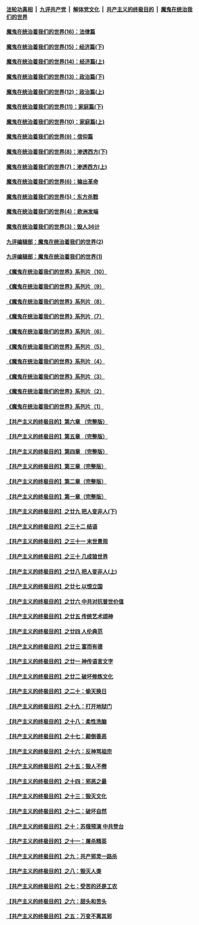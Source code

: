 

####  [法轮功真相](../../../../basic/blob/master/README.md?t=10151731) &nbsp;|&nbsp; [九评共产党](../../../../9ping.md/blob/master/README.md?t=10151731) &nbsp;|&nbsp; [解体党文化](../../../../jtdwh.md/blob/master/README.md?t=10151731)  &nbsp;|&nbsp; [共产主义的终极目的](../../../../gczydzjmd.md/blob/master/README.md?t=10151731) &nbsp;|&nbsp; [魔鬼在统治我们的世界](../../../../mgztzwmdsj.md/blob/master/README.md?t=10151731) 

#### [魔鬼在统治着我们的世界(16)：法律篇](../pages/nsc422/n10485969.md?t=10151731) 

#### [魔鬼在统治着我们的世界(15)：经济篇(下)](../pages/nsc422/n10469975.md?t=10151731) 

#### [魔鬼在统治着我们的世界(14)：经济篇(上)](../pages/nsc422/n10457370.md?t=10151731) 

#### [魔鬼在统治着我们的世界(13)：政治篇(下)](../pages/nsc422/n10448270.md?t=10151731) 

#### [魔鬼在统治着我们的世界(12)：政治篇(上)](../pages/nsc422/n10444576.md?t=10151731) 

#### [魔鬼在统治着我们的世界(11)：家庭篇(下)](../pages/nsc422/n10440961.md?t=10151731) 

#### [魔鬼在统治着我们的世界(10)：家庭篇(上)](../pages/nsc422/n10435448.md?t=10151731) 

#### [魔鬼在统治着我们的世界(9)：信仰篇](../pages/nsc422/n10432159.md?t=10151731) 

#### [魔鬼在统治着我们的世界(8)：渗透西方(下)](../pages/nsc422/n10429603.md?t=10151731) 

#### [魔鬼在统治着我们的世界(7)：渗透西方(上)](../pages/nsc422/n10426013.md?t=10151731) 

#### [魔鬼在统治着我们的世界(6)：输出革命](../pages/nsc422/n10421536.md?t=10151731) 

#### [魔鬼在统治着我们的世界(5)：东方杀戮](../pages/nsc422/n10417707.md?t=10151731) 

#### [魔鬼在统治着我们的世界(4)：欧洲发端](../pages/nsc422/n10414890.md?t=10151731) 

#### [魔鬼在统治着我们的世界(3)：毁人36计](../pages/nsc422/n10411583.md?t=10151731) 

#### [九评编辑部：魔鬼在统治着我们的世界(2)](../pages/nsc422/n10410036.md?t=10151731) 

#### [九评编辑部：魔鬼在统治着我们的世界(1)](../pages/nsc422/n10406825.md?t=10151731) 

#### [《魔鬼在统治着我们的世界》系列片（10）](../pages/nsc422/n12292670.md?t=10151731) 

#### [《魔鬼在统治着我们的世界》系列片（9）](../pages/nsc422/n12290859.md?t=10151731) 

#### [《魔鬼在统治着我们的世界》系列片（8）](../pages/nsc422/n12287445.md?t=10151731) 

#### [《魔鬼在统治着我们的世界》系列片（7）](../pages/nsc422/n12283425.md?t=10151731) 

#### [《魔鬼在统治着我们的世界》系列片（6）](../pages/nsc422/n12282314.md?t=10151731) 

#### [《魔鬼在统治着我们的世界》系列片（5）](../pages/nsc422/n12281419.md?t=10151731) 

#### [《魔鬼在统治着我们的世界》系列片（4）](../pages/nsc422/n12274024.md?t=10151731) 

#### [《魔鬼在统治着我们的世界》系列片（3）](../pages/nsc422/n12271322.md?t=10151731) 

#### [《魔鬼在统治着我们的世界》系列片（2）](../pages/nsc422/n12269049.md?t=10151731) 

#### [《魔鬼在统治着我们的世界》系列片（1）](../pages/nsc422/n12267575.md?t=10151731) 

#### [【共产主义的终极目的】第六章 （完整版）](../pages/nsc422/n11428913.md?t=10151731) 

#### [【共产主义的终极目的】第五章 （完整版）](../pages/nsc422/n11428912.md?t=10151731) 

#### [【共产主义的终极目的】第四章 （完整版）](../pages/nsc422/n11428907.md?t=10151731) 

#### [【共产主义的终极目的】第三章（完整版）](../pages/nsc422/n11428848.md?t=10151731) 

#### [【共产主义的终极目的】第二章（完整版）](../pages/nsc422/n11428831.md?t=10151731) 

#### [【共产主义的终极目的】第一章（完整版）](../pages/nsc422/n11417651.md?t=10151731) 

#### [【共产主义的终极目的】之廿九 把人变非人(下)](../pages/nsc422/n11344140.md?t=10151731) 

#### [【共产主义的终极目的】之三十二 结语](../pages/nsc422/n11360535.md?t=10151731) 

#### [【共产主义的终极目的】之三十一 末世景观](../pages/nsc422/n11351129.md?t=10151731) 

#### [【共产主义的终极目的】之三十 几成狼世界](../pages/nsc422/n11348280.md?t=10151731) 

#### [【共产主义的终极目的】之廿八 把人变非人(上)](../pages/nsc422/n11340492.md?t=10151731) 

#### [【共产主义的终极目的】之廿七 以恨立国](../pages/nsc422/n11336944.md?t=10151731) 

#### [【共产主义的终极目的】之廿六 中共对抗普世价值](../pages/nsc422/n11324785.md?t=10151731) 

#### [【共产主义的终极目的】之廿五 传统艺术颂神](../pages/nsc422/n11296396.md?t=10151731) 

#### [【共产主义的终极目的】之廿四 人伦典范](../pages/nsc422/n11296397.md?t=10151731) 

#### [【共产主义的终极目的】之廿三 富而有德](../pages/nsc422/n11283598.md?t=10151731) 

#### [【共产主义的终极目的】之廿一 神传语言文字](../pages/nsc422/n11263265.md?t=10151731) 

#### [【共产主义的终极目的】之廿二 破坏修炼文化](../pages/nsc422/n11245728.md?t=10151731) 

#### [【共产主义的终极目的】之二十：偷天换日](../pages/nsc422/n11238846.md?t=10151731) 

#### [【共产主义的终极目的】之十九：打开地狱门](../pages/nsc422/n11206376.md?t=10151731) 

#### [【共产主义的终极目的】之十八：柔性洗脑](../pages/nsc422/n11199994.md?t=10151731) 

#### [【共产主义的终极目的】之十七：颠倒善恶](../pages/nsc422/n11179782.md?t=10151731) 

#### [【共产主义的终极目的】之十六：反神骂祖宗](../pages/nsc422/n11166798.md?t=10151731) 

#### [【共产主义的终极目的】之十五：毁人不倦](../pages/nsc422/n11166792.md?t=10151731) 

#### [【共产主义的终极目的】之十四：邪恶之最](../pages/nsc422/n11150249.md?t=10151731) 

#### [【共产主义的终极目的】之十三：毁灭文化](../pages/nsc422/n11135227.md?t=10151731) 

#### [【共产主义的终极目的】之十二：破坏自然](../pages/nsc422/n11135214.md?t=10151731) 

#### [【共产主义的终极目的】之十：苏俄预演 中共登台](../pages/nsc422/n11118424.md?t=10151731) 

#### [【共产主义的终极目的】之十一：屠杀精英](../pages/nsc422/n11118442.md?t=10151731) 

#### [【共产主义的终极目的】之九：共产邪灵一路杀](../pages/nsc422/n11114139.md?t=10151731) 

#### [【共产主义的终极目的】之八：毁灭人类](../pages/nsc422/n11108503.md?t=10151731) 

#### [【共产主义的终极目的】之七：受苦的还是工农](../pages/nsc422/n11101809.md?t=10151731) 

#### [【共产主义的终极目的】之六：甜头和苦头](../pages/nsc422/n11096971.md?t=10151731) 

#### [【共产主义的终极目的】之五：万变不离其邪](../pages/nsc422/n11091285.md?t=10151731) 


